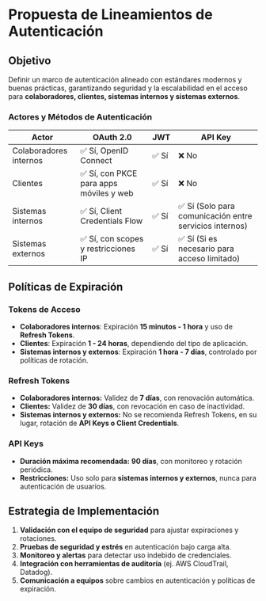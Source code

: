 # Propuesta de Lineamientos de Autenticación

## Objetivo

Definir un marco de autenticación alineado con estándares modernos y buenas prácticas, garantizando seguridad y la escalabilidad en el acceso para **colaboradores, clientes, sistemas internos y sistemas externos**.

### Actores y Métodos de Autenticación

| Actor                  | OAuth 2.0                               | JWT   | API Key                                                 |
| ---------------------- | --------------------------------------- | ----- | ------------------------------------------------------- |
| Colaboradores internos | ✅ Sí, OpenID Connect                   | ✅ Sí | ❌ No                                                   |
| Clientes               | ✅ Sí, con PKCE para apps móviles y web | ✅ Sí | ❌ No                                                   |
| Sistemas internos      | ✅ Sí, Client Credentials Flow          | ✅ Sí | ✅ Sí (Solo para comunicación entre servicios internos) |
| Sistemas externos      | ✅ Sí, con scopes y restricciones IP    | ✅ Sí | ✅ Sí (Si es necesario para acceso limitado)            |

## Políticas de Expiración

### Tokens de Acceso

- **Colaboradores internos**: Expiración **15 minutos - 1 hora** y uso de **Refresh Tokens**.
- **Clientes**: Expiración **1 - 24 horas**, dependiendo del tipo de aplicación.
- **Sistemas internos y externos**: Expiración **1 hora - 7 días**, controlado por políticas de rotación.

### Refresh Tokens

- **Colaboradores internos:** Validez de **7 días**, con renovación automática.
- **Clientes:** Validez de **30 días**, con revocación en caso de inactividad.
- **Sistemas internos y externos:** No se recomienda Refresh Tokens, en su lugar, rotación de **API Keys o Client Credentials**.

### API Keys

- **Duración máxima recomendada:** **90 días**, con monitoreo y rotación periódica.
- **Restricciones:** Uso solo para **sistemas internos y externos**, nunca para autenticación de usuarios.

## Estrategia de Implementación

1. **Validación con el equipo de seguridad** para ajustar expiraciones y rotaciones.
2. **Pruebas de seguridad y estrés** en autenticación bajo carga alta.
3. **Monitoreo y alertas** para detectar uso indebido de credenciales.
4. **Integración con herramientas de auditoría** (ej. AWS CloudTrail, Datadog).
5. **Comunicación a equipos** sobre cambios en autenticación y políticas de expiración.
